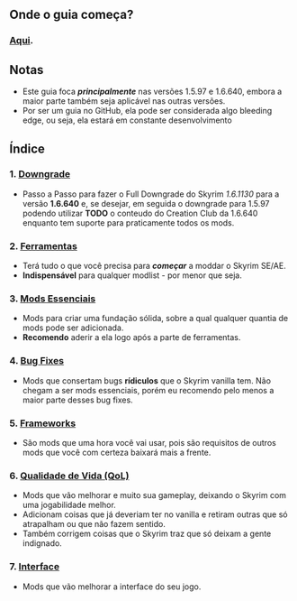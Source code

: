 ## Onde o guia começa?

### [Aqui](https://github.com/Dasinhoo/guia-skyrim/blob/main/ferramentas.md).

## Notas

- Este guia foca ***principalmente*** nas versões 1.5.97 e 1.6.640, embora a maior parte também seja aplicável nas outras versões.
- Por ser um guia no GitHub, ela pode ser considerada algo bleeding edge, ou seja, ela estará em constante desenvolvimento

## Índice
### 1. [Downgrade](https://github.com/Dasinhoo/guia-skyrim/blob/main/downgrade.md)
- Passo a Passo para fazer o Full Downgrade do Skyrim *1.6.1130* para a versão **1.6.640** e, se desejar, em seguida o downgrade para 1.5.97 podendo utilizar **TODO** o conteudo do Creation Club da 1.6.640 enquanto tem suporte para praticamente todos os mods.
### 2. [Ferramentas](https://github.com/Dasinhoo/guia-skyrim/blob/main/ferramentas.md)
- Terá tudo o que você precisa para ***começar*** a moddar o Skyrim SE/AE.
- **Indispensável** para qualquer modlist - por menor que seja.
### 3. [Mods Essenciais](https://github.com/Dasinhoo/guia-skyrim/blob/main/essenciais.md)
- Mods para criar uma fundação sólida, sobre a qual qualquer quantia de mods pode ser adicionada.
- **Recomendo** aderir a ela logo após a parte de ferramentas.
### 4. [Bug Fixes](https://github.com/Dasinhoo/guia-skyrim/blob/main/bug_fixes.md)
- Mods que consertam bugs **rídiculos** que o Skyrim vanilla tem. Não chegam a ser mods essenciais, porém eu recomendo pelo menos a maior parte desses bug fixes.
### 5. [Frameworks](https://github.com/Dasinhoo/guia-skyrim/blob/main/frameworks.md)
- São mods que uma hora você vai usar, pois são requisitos de outros mods que você com certeza baixará mais a frente.
### 6. [Qualidade de Vida (QoL)](https://github.com/Dasinhoo/guia-skyrim/blob/main/qualidade_de_vida.md)
- Mods que vão melhorar e muito sua gameplay, deixando o Skyrim com uma jogabilidade melhor.
- Adicionam coisas que já deveriam ter no vanilla e retiram outras que só atrapalham ou que não fazem sentido.
- Também corrigem coisas que o Skyrim traz que só deixam a gente indignado.
### 7. [Interface](https://github.com/Dasinhoo/guia-skyrim/blob/main/interface.md)
- Mods que vão melhorar a interface do seu jogo.
